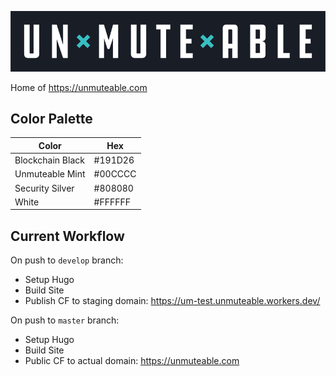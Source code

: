 ![Unmuteable Logo](/branding/Unmuteable_Primary.png)

Home of https://unmuteable.com

## Color Palette

| Color | Hex |
| --- | --- |
| Blockchain Black | #191D26 |
| Unmuteable Mint | #00CCCC |
| Security Silver | #808080 |
| White | #FFFFFF |

## Current Workflow

On push to `develop` branch:

- Setup Hugo
- Build Site
- Publish CF to staging domain: https://um-test.unmuteable.workers.dev/

On push to `master` branch:

- Setup Hugo
- Build Site
- Public CF to actual domain: https://unmuteable.com
